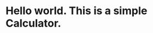 <!DOCTYPE html>
<html lang="en">
<head>
    <meta charset="UTF-8">
    <meta http-equiv="X-UA-Compatible" content="IE=edge">
    <meta name="viewport" content="width=device-width, initial-scale=1.0">
    <title>Calculator</title>
</head>
<body>
    <h1>Hello world. This is a simple Calculator.</h1>
</body>
</html>
